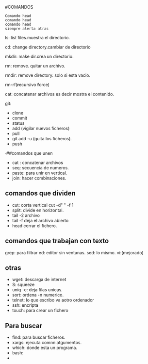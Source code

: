 #COMANDOS
```
Comando head
comando head
comando head
siempre alerta atras
```

ls: list files.muestra el directorio.

cd: change directory.cambiar de directorio

mkdir: make dir.crea un directorio.

rm: remove. quitar un archivo.

rmdir: remove directory. solo si esta vacio.

rm-rf(**r**ecursivo **f**orce)

cat: concatenar archivos es decir mostra el contenido.

 git:
  - clone
  - commit
  - status
  - add (vigilar nuevos ficheros)
  - pull
  - git add -u (quita los ficheros).
  - push

  ·##comandos que unen

  - cat : concatenar archivos
  - seq: secuencia de numeros.
  - paste: para unir en vertical.
  - join: hacer combinaciones.

  ## comandos que dividen
  - cut: corta vertical cut -d" " -f 1
  - split: divide en horizontal.
  - tail -2 archivo
  - tail -f deja el archivo abierto
  - head cerrar el fichero.



  ## comandos que trabajan con texto

  
  grep: para filtrar
  ed: editor sin ventanas.
  sed: lo mismo.
  vi:(mejorado)



## otras 
 - wget: descarga de internet
 - S: squeeze
 - uniq -c: deja filas unicas.
 - sort: ordena -n numerico.
 - telnet: lo que escribo va aotro ordenador 
 - ssh: encripta
 - touch: para crear un fichero


 ## Para buscar
 
 - find: para buscar ficheros.
 - xargs: ejecuta comnn atgumentos.
 - which: donde esta un programa.
 - bash: 
 -